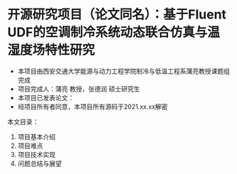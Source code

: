 # 开源研究项目（论文同名）：基于Fluent UDF的空调制冷系统动态联合仿真与温湿度场特性研究
* 本项目由西安交通大学能源与动力工程学院制冷与低温工程系蒲亮教授课题组完成
* 项目完成人：蒲亮 教授，张德润 硕士研究生
* 本项目已发表论文：
* 经项目所有者同意，本项目所有源码于2021.xx.xx解密

本文目录：
1. 项目基本介绍
2. 项目难点
3. 项目技术实现
4. 问题总结与展望
